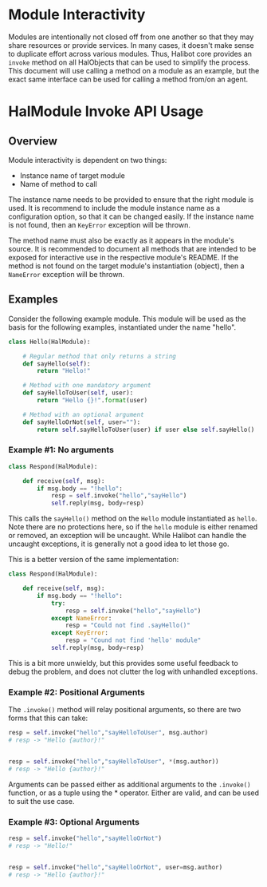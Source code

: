 # Module Interactivity

Modules are intentionally not closed off from one another so that they may share resources or provide services.
In many cases, it doesn't make sense to duplicate effort across various modules.
Thus, Halibot core provides an `invoke` method on all HalObjects that can be used to simplify the process.
This document will use calling a method on a module as an example, but the exact same interface can be used for calling a method from/on an agent.

# HalModule Invoke API Usage

## Overview

Module interactivity is dependent on two things:
 - Instance name of target module
 - Name of method to call

The instance name needs to be provided to ensure that the right module is used.
It is recommend to include the module instance name as a configuration option, so that it can be changed easily.
If the instance name is not found, then an `KeyError` exception will be thrown.

The method name must also be exactly as it appears in the module's source.
It is recommended to document all methods that are intended to be exposed for interactive use in the respective module's README.
If the method is not found on the target module's instantiation (object), then a `NameError` exception will be thrown.

## Examples

Consider the following example module.
This module will be used as the basis for the following examples, instantiated under the name "hello".

```python
class Hello(HalModule):

    # Regular method that only returns a string
    def sayHello(self):
        return "Hello!"

    # Method with one mandatory argument
    def sayHelloToUser(self, user):
        return "Hello {}!".format(user)

    # Method with an optional argument
    def sayHelloOrNot(self, user=""):
        return self.sayHelloToUser(user) if user else self.sayHello()

```

### Example \#1: No arguments

```python
class Respond(HalModule):

    def receive(self, msg):
        if msg.body == "!hello":
            resp = self.invoke("hello","sayHello")
            self.reply(msg, body=resp)
```

This calls the `sayHello()` method on the `Hello` module instantiated as `hello`.
Note there are no protections here, so if the `hello` module is either renamed or removed, an exception will be uncaught.
While Halibot can handle the uncaught exceptions, it is generally not a good idea to let those go.

This is a better version of the same implementation:

```python
class Respond(HalModule):

    def receive(self, msg):
        if msg.body == "!hello":
            try:
                resp = self.invoke("hello","sayHello")
            except NameError:
                resp = "Could not find .sayHello()"
            except KeyError:
                resp = "Cound not find 'hello' module"
            self.reply(msg, body=resp)
```
This is a bit more unwieldy, but this provides some useful feedback to debug the problem, and does not clutter the log with unhandled exceptions.

### Example \#2: Positional Arguments

The `.invoke()` method will relay positional arguments, so there are two forms that this can take:

```python
resp = self.invoke("hello","sayHelloToUser", msg.author)
# resp -> "Hello {author}!"


resp = self.invoke("hello","sayHelloToUser", *(msg.author))
# resp -> "Hello {author}!"
```

Arguments can be passed either as additional arguments to the `.invoke()` function, or as a tuple using the * operator.
Either are valid, and can be used to suit the use case.

### Example \#3: Optional Arguments

```python
resp = self.invoke("hello","sayHelloOrNot")
# resp -> "Hello!"


resp = self.invoke("hello","sayHelloOrNot", user=msg.author)
# resp -> "Hello {author}!"
```
